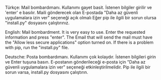 Türkçe:
Mail bombardımanı. Kullanımı gayet basit. İstenen bilgiler girilir ve 'enter' e basılır.
Maili gönderecek olan E-postada "Daha az güvenli uygulamalara izin ver" seçeneği açık olmalı
Eğer pip ile ilgili bir sorun olursa "install.py" dosyasını çalıştırınız.

English:
Mail bombardment.  It is very easy to use.  Enter the requested information and press "enter".  The Email that will send the mail must have the "Allow less secure applications" option turned on.  If there is a problem with pip, run the "install.py" file.

Deutsche:
Posta bombardımanı.  Kullanımı çok kolaydır.  İstenen bilgileri girin ve Enter tuşuna basın.  E-postanın gönderileceği e-posta için "Daha az güvenli uygulamalara izin ver" seçeneği etkinleştirilmelidir.  Pip ile ilgili bir sorun varsa, install.py dosyasını çalıştırın.
